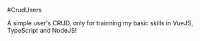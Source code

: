 #CrudUsers

A simple user's CRUD, only for trainning my basic skills in VueJS, TypeScript and NodeJS!
